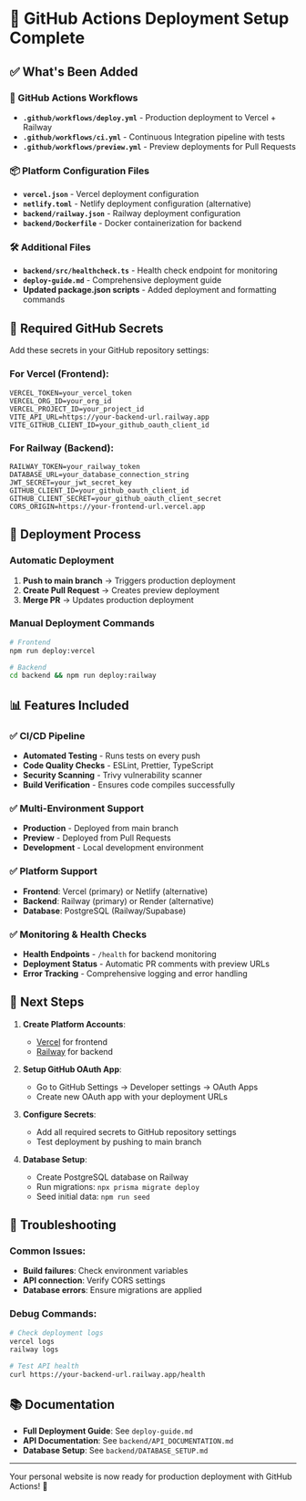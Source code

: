 # 🚀 GitHub Actions Deployment Setup Complete

## ✅ What's Been Added

### 🔧 GitHub Actions Workflows
- **`.github/workflows/deploy.yml`** - Production deployment to Vercel + Railway
- **`.github/workflows/ci.yml`** - Continuous Integration pipeline with tests
- **`.github/workflows/preview.yml`** - Preview deployments for Pull Requests

### 📦 Platform Configuration Files
- **`vercel.json`** - Vercel deployment configuration
- **`netlify.toml`** - Netlify deployment configuration (alternative)
- **`backend/railway.json`** - Railway deployment configuration
- **`backend/Dockerfile`** - Docker containerization for backend

### 🛠️ Additional Files
- **`backend/src/healthcheck.ts`** - Health check endpoint for monitoring
- **`deploy-guide.md`** - Comprehensive deployment guide
- **Updated package.json scripts** - Added deployment and formatting commands

## 🔐 Required GitHub Secrets

Add these secrets in your GitHub repository settings:

### For Vercel (Frontend):
```
VERCEL_TOKEN=your_vercel_token
VERCEL_ORG_ID=your_org_id  
VERCEL_PROJECT_ID=your_project_id
VITE_API_URL=https://your-backend-url.railway.app
VITE_GITHUB_CLIENT_ID=your_github_oauth_client_id
```

### For Railway (Backend):
```
RAILWAY_TOKEN=your_railway_token
DATABASE_URL=your_database_connection_string
JWT_SECRET=your_jwt_secret_key
GITHUB_CLIENT_ID=your_github_oauth_client_id
GITHUB_CLIENT_SECRET=your_github_oauth_client_secret
CORS_ORIGIN=https://your-frontend-url.vercel.app
```

## 🚀 Deployment Process

### Automatic Deployment
1. **Push to main branch** → Triggers production deployment
2. **Create Pull Request** → Creates preview deployment
3. **Merge PR** → Updates production deployment

### Manual Deployment Commands
```bash
# Frontend
npm run deploy:vercel

# Backend  
cd backend && npm run deploy:railway
```

## 📊 Features Included

### ✅ CI/CD Pipeline
- **Automated Testing** - Runs tests on every push
- **Code Quality Checks** - ESLint, Prettier, TypeScript
- **Security Scanning** - Trivy vulnerability scanner
- **Build Verification** - Ensures code compiles successfully

### ✅ Multi-Environment Support
- **Production** - Deployed from main branch
- **Preview** - Deployed from Pull Requests
- **Development** - Local development environment

### ✅ Platform Support
- **Frontend**: Vercel (primary) or Netlify (alternative)
- **Backend**: Railway (primary) or Render (alternative)
- **Database**: PostgreSQL (Railway/Supabase)

### ✅ Monitoring & Health Checks
- **Health Endpoints** - `/health` for backend monitoring
- **Deployment Status** - Automatic PR comments with preview URLs
- **Error Tracking** - Comprehensive logging and error handling

## 🔧 Next Steps

1. **Create Platform Accounts**:
   - [Vercel](https://vercel.com) for frontend
   - [Railway](https://railway.app) for backend

2. **Setup GitHub OAuth App**:
   - Go to GitHub Settings → Developer settings → OAuth Apps
   - Create new OAuth app with your deployment URLs

3. **Configure Secrets**:
   - Add all required secrets to GitHub repository settings
   - Test deployment by pushing to main branch

4. **Database Setup**:
   - Create PostgreSQL database on Railway
   - Run migrations: `npx prisma migrate deploy`
   - Seed initial data: `npm run seed`

## 🐛 Troubleshooting

### Common Issues:
- **Build failures**: Check environment variables
- **API connection**: Verify CORS settings
- **Database errors**: Ensure migrations are applied

### Debug Commands:
```bash
# Check deployment logs
vercel logs
railway logs

# Test API health
curl https://your-backend-url.railway.app/health
```

## 📚 Documentation

- **Full Deployment Guide**: See `deploy-guide.md`
- **API Documentation**: See `backend/API_DOCUMENTATION.md`
- **Database Setup**: See `backend/DATABASE_SETUP.md`

---

Your personal website is now ready for production deployment with GitHub Actions! 🎉
